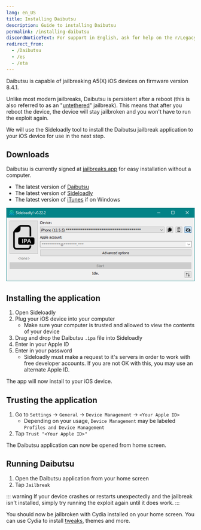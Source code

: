 ```yaml
---
lang: en_US
title: Installing Daibutsu
description: Guide to installing Daibutsu
permalink: /installing-daibutsu
discordNoticeText: For support in English, ask for help on the r/LegacyJailbreak [Discord Server](http://discord.legacyjailbreak.com/).
redirect_from:
  - /Daibutsu
  - /es
  - /eta
---
```


Daibutsu is capable of jailbreaking A5(X) iOS devices on firmware version 8.4.1.

Unlike most modern jailbreaks, Daibutsu is persistent after a reboot (this is also referred to as an "[untethered](/types-of-jailbreak/#untethered-jailbreaks)" jailbreak). This means that after you reboot the device, the device will stay jailbroken and you won't have to run the exploit again.

We will use the Sideloadly tool to install the Daibutsu jailbreak application to your iOS device for use in the next step.

## Downloads

<div class="custom-container tip" id="ifJailbreaksAppSigned"><p>
Daibutsu is currently signed at <a href="https://jailbreaks.app/legacy.html" target="_blank">jailbreaks.app</a> for easy installation without a computer.
</p></div>

- The latest version of [Daibutsu](https://dora2ios.web.app/daibutsu.html)
- The latest version of [Sideloadly](https://sideloadly.io/)
- The latest version of [iTunes](https://www.apple.com/itunes/download/win32) if on Windows

![A screenshot of the Sideloadly application (Windows)](/assets/images/sideloadly_win.png)

## Installing the application

1. Open Sideloadly
1. Plug your iOS device into your computer
    - Make sure your computer is trusted and allowed to view the contents of your device
1. Drag and drop the Daibutsu `.ipa` file into Sideloadly
1. Enter in your Apple ID
1. Enter in your password
    - Sideloadly must make a request to it's servers in order to work with free developer accounts. If you are not OK with this, you may use an alternate Apple ID.

The app will now install to your iOS device.

## Trusting the application

1. Go to `Settings` -> `General` -> `Device Management` -> `<Your Apple ID>`
    - Depending on your usage, `Device Management` may be labeled `Profiles and Device Management`
1. Tap `Trust "<Your Apple ID>"`

The Daibutsu application can now be opened from home screen.

## Running Daibutsu

1. Open the Daibutsu application from your home screen
1. Tap `Jailbreak`

::: warning
If your device crashes or restarts unexpectedly and the jailbreak isn't installed, simply try running the exploit again until it does work.
:::

You should now be jailbroken with Cydia installed on your home screen. You can use Cydia to install [tweaks](/faq/#what-are-tweaks), themes and more.
